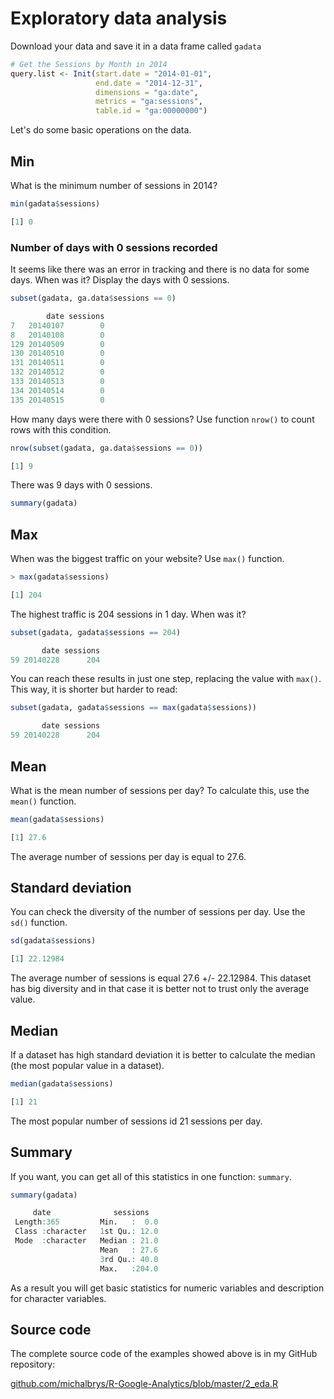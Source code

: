 # Exploratory data analysis

Download your data and save it in a data frame called `gadata`

```r
# Get the Sessions by Month in 2014
query.list <- Init(start.date = "2014-01-01",
                   end.date = "2014-12-31",
                   dimensions = "ga:date",
                   metrics = "ga:sessions",
                   table.id = "ga:00000000")
```

Let's do some basic operations on the data.

## Min

What is the minimum number of sessions in 2014?

```r
min(gadata$sessions)
```

```r
[1] 0
```

### Number of days with 0 sessions recorded

It seems like there was an error in tracking and there is no data for some days. When was it? Display the days with 0 sessions.

```r
subset(gadata, ga.data$sessions == 0)
```

```r
        date sessions
7   20140107        0
8   20140108        0
129 20140509        0
130 20140510        0
131 20140511        0
132 20140512        0
133 20140513        0
134 20140514        0
135 20140515        0
```

How many days were there with 0 sessions? Use function `nrow()` to count rows with this condition.

```r
nrow(subset(gadata, ga.data$sessions == 0))
```

```r
[1] 9
```

There was 9 days with 0 sessions.

```r
summary(gadata)
```

## Max

When was the biggest traffic on your website? Use `max()` function.

```r
> max(gadata$sessions)
```

```r
[1] 204
```

The highest traffic is 204 sessions in 1 day. When was it?

```r
subset(gadata, gadata$sessions == 204)
```

```r
       date sessions
59 20140228      204
```

You can reach these results in just one step, replacing the value with `max()`. This way, it is shorter but harder to read:

```r
subset(gadata, gadata$sessions == max(gadata$sessions))
```

```r
       date sessions
59 20140228      204
```

## Mean

What is the mean number of sessions per day? To calculate this, use the `mean()` function.

```r
mean(gadata$sessions)
```

```r
[1] 27.6
```

The average number of sessions per day is equal to 27.6.

## Standard deviation

You can check the diversity of the number of sessions per day. Use the `sd()` function.

```r
sd(gadata$sessions)
```

```r
[1] 22.12984
```

The average number of sessions is equal 27.6 +/- 22.12984. This dataset has big diversity and in that case it is better not to trust only the average value.

## Median

If a dataset has high standard deviation it is better to calculate the median \(the most popular value in a dataset\).

```r
median(gadata$sessions)
```

```r
[1] 21
```

The most popular number of sessions id 21 sessions per day.

## Summary

If you want, you can get all of this statistics in one function: `summary`.

```r
summary(gadata)
```

```r
     date              sessions    
 Length:365         Min.   :  0.0  
 Class :character   1st Qu.: 12.0  
 Mode  :character   Median : 21.0  
                    Mean   : 27.6  
                    3rd Qu.: 40.0  
                    Max.   :204.0  
```

As a result you will get basic statistics for numeric variables and description for character variables.

## Source code

The complete source code of the examples showed above is in my GitHub repository:

[github.com/michalbrys/R-Google-Analytics/blob/master/2_eda.R](https://github.com/michalbrys/R-Google-Analytics/blob/master/2_eda.R)

